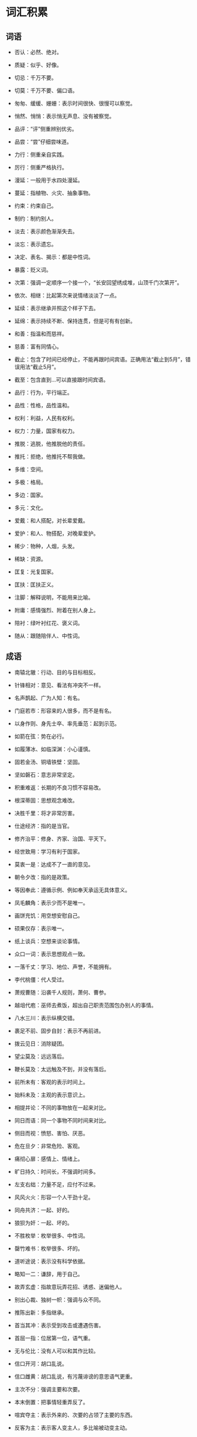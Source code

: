 # 词汇积累

## 词语

* 否认：必然、绝对。
* 质疑：似乎、好像。
* 切忌：千万不要。
* 切莫：千万不要、偏口语。

* 匆匆、缓缓、姗姗：表示时间很快、很慢可以察觉。
* 悄然、悄悄：表示悄无声息、没有被察觉。
* 品评：“评”侧重辨别优劣。
* 品尝：“尝”仔细尝味道。

* 力行：侧重亲自实践。
* 厉行：侧重严格执行。
* 漫延：一般用于水四处漫延。
* 蔓延：指植物、火灾、抽象事物。

* 约束：约束自己。
* 制约：制约别人。
* 淡去：表示颜色渐渐失去。
* 淡忘：表示遗忘。

* 决定、表名、揭示：都是中性词。
* 暴露：贬义词。
* 次第：强调一定顺序一个接一个，“长安回望绣成堆，山顶千门次第开”。
* 依次、相继：比起第次来说情绪淡淡了一点。

* 延续：表示继承并照这个样子下去。
* 延绵：表示持续不断、保持连贯，但是可有有创新。
* 和善：指温和而慈祥。
* 慈善：富有同情心。

* 截止：包含了时间已经停止，不能再跟时间宾语。正确用法“截止到5月”，错误用法“截止5月”。
* 截至：包含直到...可以直接跟时间宾语。
* 品行：行为，平行端正。
* 品性：性格，品性温和。

* 权利：利益，人民有权利。
* 权力：力量，国家有权力。
* 推脱：逃脱，他推脱他的责任。
* 推托：拒绝，他推托不帮我做。

* 多维：空间。
* 多极：格局。
* 多边：国家。
* 多元：文化。

* 爱戴：和人搭配，对长辈爱戴。
* 爱护：和人、物搭配，对晚辈爱护。
* 稀少：物种，人烟，头发。
* 稀缺：资源。

* 匡复：光复国家。
* 匡扶：匡扶正义。
* 注脚：解释说明，不能用来比喻。
* 附庸：感情强烈、附着在别人身上。

* 陪衬：绿叶衬红花、褒义词。
* 随从：跟随陪伴人、中性词。

## 成语

* 南辕北辙：行动、目的与目标相反。
* 针锋相对：意见、看法有冲突不一样。
* 名声鹊起、广为人知：有名。
* 门庭若市：形容来的人很多，而不是有名。
* 以身作则、身先士卒、率先垂范：起到示范。

* 如箭在弦：势在必行。
* 如履薄冰、如临深渊：小心谨慎。
* 固若金汤、铜墙铁壁：坚固。
* 坚如磐石：意志非常坚定。
* 积重难返：长期的不良习惯不容易改。

* 根深蒂固：思想观念难改。
* 决胜千里：将才非常厉害。
* 仕途经济：指的是当官。
* 修齐治平：修身、齐家、治国、平天下。
* 经世致用：学习有利于国家。

* 莫衷一是：达成不了一直的意见。
* 朝令夕改：指的是政策。
* 等因奉此：遵循示例、例如奉天承运无具体意义。
* 凤毛麟角：表示少而不是唯一。
* 画饼充饥：用空想安慰自己。

* 硕果仅存：表示唯一。
* 纸上谈兵：空想来谈论事情。
* 众口一词：表示思想观点一致。
* 一落千丈：学习、地位、声誉，不能拥有。
* 李代桃僵：代人受过。

* 萧规曹随：沿袭千人规则，萧何、曹参。
* 越俎代庖：巫师去煮饭，超出自己职责范围包办别人的事情。
* 八水三川：表示纵横交错。
* 裹足不前、固步自封：表示不再前进。
* 拨云见日：消除疑团。

* 望尘莫及：远远落后。
* 鞭长莫及：太远触及不到，并没有落后。
* 前所未有：客观的表示时间上。
* 始料未及：主观的表示意识上。
* 相提并论：不同的事物放在一起来对比。
* 同日而语：同一个事物不同时间来对比。

* 侧目而视：愤怒、害怕、厌恶。
* 危在旦夕：非常危险、客观。
* 痛彻心扉：感情上、情绪上。
* 旷日持久：时间长，不强调时间多。
* 左支右绌：力量不足，应付不过来。
* 风风火火：形容一个人干劲十足。

* 同舟共济：一起、好的。
* 狼狈为奸：一起、坏的。
* 不胜枚举：枚举很多、中性词。
* 罄竹难书：枚举很多、坏的。

* 道听途说：表示没有科学依据。
* 略知一二：谦辞，用于自己。
* 故弄玄虚：指故意玩弄花招、诱惑、迷偏他人。
* 别出心裁、独树一帜：强调与众不同。
* 推陈出新：多指继承。
* 首当其冲：表示受到攻击或遭遇伤害。

* 首屈一指：位居第一位，语气重。
* 无与伦比：没有人可以和其作比较。
* 信口开河：胡口乱说。
* 信口雌黄：胡口乱说，有污蔑诽谤的意思语气更重。

* 主次不分：强调主要和次要。
* 本末倒置：把事情轻重弄反了。
* 喧宾夺主：表示外来的、次要的占领了主要的东西。
* 反客为主：表示客人变主人，多比喻被动变主动。